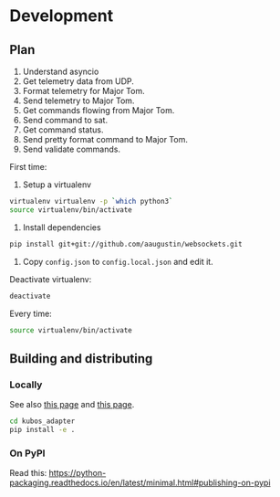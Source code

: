 # Development

## Plan

1. Understand asyncio
1. Get telemetry data from UDP.
1. Format telemetry for Major Tom.
1. Send telemetry to Major Tom.
1. Get commands flowing from Major Tom.
1. Send command to sat.
1. Get command status.
1. Send pretty format command to Major Tom.
1. Send validate commands.



First time:

1. Setup a virtualenv
```bash
virtualenv virtualenv -p `which python3`
source virtualenv/bin/activate
```
1. Install dependencies
```bash
pip install git+git://github.com/aaugustin/websockets.git
```
1. Copy `config.json` to `config.local.json` and edit it.


Deactivate virtualenv:
```bash
deactivate
```

Every time:
```bash
source virtualenv/bin/activate
```

## Building and distributing

### Locally

See also [this page](http://www.puzzlr.org/install-packages-pip-conda-environment/) and [this page](https://python-packaging.readthedocs.io/en/latest/minimal.html#creating-the-scaffolding).

```bash
cd kubos_adapter
pip install -e .
```

### On PyPI

Read this: https://python-packaging.readthedocs.io/en/latest/minimal.html#publishing-on-pypi
